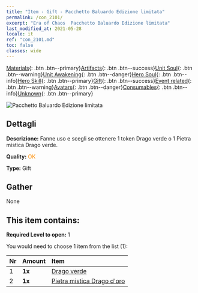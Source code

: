 ```yaml
---
title: "Item - Gift - Pacchetto Baluardo Edizione limitata"
permalink: /con_2101/
excerpt: "Era of Chaos  Pacchetto Baluardo Edizione limitata"
last_modified_at: 2021-05-28
locale: it
ref: "con_2101.md"
toc: false
classes: wide
---
```

 [Materials](/ItemsIT/){: .btn .btn--primary}[Artifacts](/ItemsIT/Artifacts/){: .btn .btn--success}[Unit Soul](/ItemsIT/UnitSoul/){: .btn .btn--warning}[Unit Awakening](/ItemsIT/UnitAwakening/){: .btn .btn--danger}[Hero Soul](/ItemsIT/HeroSoul/){: .btn .btn--info}[Hero Skill](/ItemsIT/HeroSkill/){: .btn .btn--primary}[Gift](/ItemsIT/Gift/){: .btn .btn--success}[Event related](/ItemsIT/Events/){: .btn .btn--warning}[Avatars](/ItemsIT/Avatars/){: .btn .btn--danger}[Consumables](/ItemsIT/Consumables/){: .btn .btn--info}[Unknown](/ItemsIT/Unknown/){: .btn .btn--primary}

 ![Pacchetto Baluardo Edizione limitata](/images/t/i_994002.png)

## Dettagli
 **Descrizione:** Fanne uso e scegli se ottenere 1 token Drago verde o 1 Pietra mistica Drago verde.

 **Quality:** <span style="color: #FF8C00">OK</span>

 **Type:** Gift

## Gather

  None

## This item contains:

 **Required Level to open:** 1

 You would need to choose 1 item from the list (1):

  | Nr | Amount |     Item    |
  |:---|:-------|:------------|
  | 1 |  **1x** | [Drago verde](/ItemsIT/unt_205/) |  | 
  | 2 |  **1x** | [Pietra mistica Drago d'oro](/ItemsIT/unt_295/) |  | 

